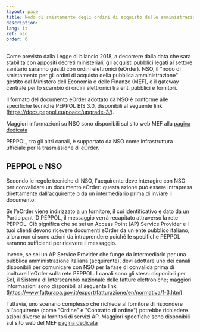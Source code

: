 ```yaml
---
layout: page
title: Nodo di smistamento degli ordini di acquisto delle amministrazioni pubbliche (NSO)
description: 
lang: it
ref: nso
order: 6
---
```


Come previsto dalla Legge di bilancio 2018, a decorrere dalla data che sarà stabilita con appositi decreti ministeriali, 
gli acquisti pubblici legati al settore sanitario saranno gestiti 
con ordini elettronici (eOrder). NSO, il "nodo di smistamento per gli ordini di acquisto della pubblica 
amministrazione" gestito dal Ministero dell'Economia e delle Finanze (MEF), è il gateway centrale per 
lo scambio di ordini elettronici tra enti pubblici e fornitori.

Il formato del documento eOrder adottato da NSO è conforme alle specifiche tecniche PEPPOL BIS 3.0, 
disponibili al seguente link (https://docs.peppol.eu/poacc/upgrade-3/).

Maggiori informazioni su NSO sono disponibili sul sito web MEF alla [pagina dedicata](http://www.rgs.mef.gov.it/VERSIONE-I/e_government/amministrazioni_pubbliche/acquisti_pubblici_in_rete_apir/nodo_di_smistamento_degli_ordini_di_acquisto_delle_amministrazioni_pubbliche_nso/)

PEPPOL, tra gli altri canali, è supportato da NSO come infrastruttura ufficiale per la trasmissione di eOrder.

## PEPPOL e NSO

Secondo le regole tecniche di NSO, l'acquirente deve interagire con NSO per convalidare un documento eOrder: 
questa azione può essere intrapresa direttamente dall'acquirente o da un intermediario prima di inviare il documento.

Se l’eOrder viene indirizzato a un fornitore, il cui identificativo è dato da un Participant ID PEPPOL, il messaggio 
verrà recapitato attraverso la rete PEPPOL. Ciò significa che se sei un Access Point (AP) Service Provider e i tuoi 
clienti devono ricevere documenti eOrder da un ente pubblico italiano, allora non ci sono azioni da intraprendere 
poiché le specifiche PEPPOL saranno sufficienti per ricevere il messaggio.

Invece, se sei un AP Service Provider che funge da intermediario per una pubblica amministrazione italiana (acquirente),
devi adottare uno dei canali disponibili per comunicare con NSO per la fase di convalida prima di inoltrare l'eOrder 
sulla rete PEPPOL. I canali sono gli stessi disponibili per SdI, il Sistema di Interscambio nazionale delle fatture 
elettroniche; maggiori informazioni sono disponibili 
al seguente link (https://www.fatturapa.gov.it/export/fatturazione/en/normativa/f-3.htm)

Tuttavia, uno scenario complesso che richiede al fornitore di rispondere all'acquirente (come "Ordine" e "Contratto di ordine") 
potrebbe richiedere azioni diverse ai fornitori di servizi AP. Maggiori specifiche sono disponibili sul sito web 
del MEF [pagina dedicata](http://www.rgs.mef.gov.it/VERSIONE-I/e_government/amministrazioni_pubbliche/acquisti_pubblici_in_rete_apir/nodo_di_smistamento_degli_ordini_di_acquisto_delle_amministrazioni_pubbliche_nso/)